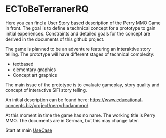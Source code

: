 # ECToBeTerranerRQ

Here you can find a User Story based description of the Perry MMO Game in front. The goal is to define a technical concept for a prototype to gain initial experiences. Constraints and detailed goals for the concept are derived in the documents of this github project.

The game is planned to be an adventure featuring an interaktive story telling. The prototype will have different stages of technical complexity: 

- textbased
- elementary graphics
- Concept art graphics

The main issue of the prototype is to evaluate gameplay, story quality and concept of interactive SiFi story telling.

An initial description can be found here: https://www.educational-concepts.biz/project/perryrhodanmmo/

At this moment in time the game has no name. The working title is Perry MMO. 
The documents are in German, but this may change later.

Start at main [UseCase](./UserStories/UseCase.png)